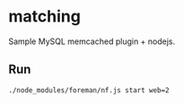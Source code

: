 # matching
Sample MySQL memcached plugin + nodejs.
## Run
```
./node_modules/foreman/nf.js start web=2
```
